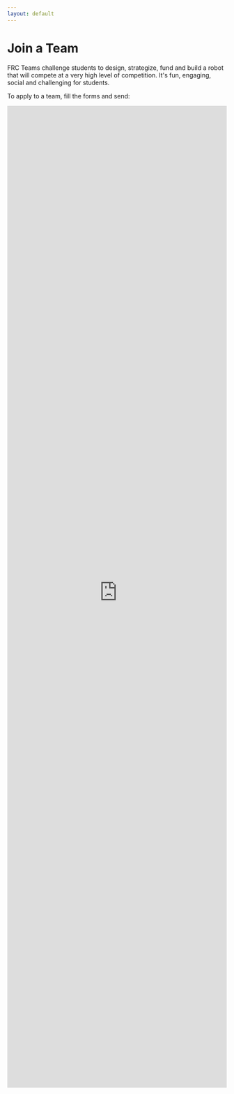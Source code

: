```yaml
---
layout: default
---
```


# Join a Team

FRC Teams challenge students to design, strategize, fund and build a robot that will compete at a very high level of competition. It's fun, engaging, social and challenging for students.

To apply to a team, fill the forms and send:

<iframe src="http://frcwest.us5.list-manage.com/subscribe?u=ab48032a680a118fbd55f8c3a&id=78dad46158" frameborder="0" width="100%" height="2250px"></iframe>
